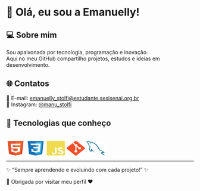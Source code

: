 # 👋 Olá, eu sou a Emanuelly!

## 💻 Sobre mim
Sou apaixonada por tecnologia, programação e inovação.  
Aqui no meu GitHub compartilho projetos, estudos e ideias em desenvolvimento. 

## 🌐 Contatos
📧 E-mail: [emanuelly_stolfi@estudante.sesisenai.org.br](mailto:emanuelly_stolfi@estudante.sesisenai.org.br)  
📸 Instagram: [@manu_stolfi](https://instagram.com/manu_stolfi)  

## 🚀 Tecnologias que conheço
<div style="display: inline_block"><br/>
  <img align="center" alt="HTML" height="40" width="50" src="https://raw.githubusercontent.com/devicons/devicon/master/icons/html5/html5-original.svg">
  <img align="center" alt="CSS" height="40" width="50" src="https://raw.githubusercontent.com/devicons/devicon/master/icons/css3/css3-original.svg">
  <img align="center" alt="JavaScript" height="40" width="50" src="https://raw.githubusercontent.com/devicons/devicon/master/icons/javascript/javascript-plain.svg">
  <img align="center" alt="Git" height="40" width="50" src="https://raw.githubusercontent.com/devicons/devicon/master/icons/git/git-original.svg">
  <img align="center" alt="MySQL" height="40" width="50" src="https://raw.githubusercontent.com/devicons/devicon/master/icons/mysql/mysql-original.svg">
</div>

---

✨ “Sempre aprendendo e evoluindo com cada projeto!” ✨  

🙏 Obrigada por visitar meu perfil ❤️
